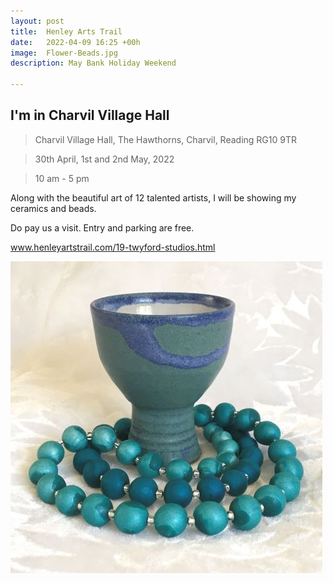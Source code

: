 ```yaml
---
layout: post
title:  Henley Arts Trail
date:   2022-04-09 16:25 +00h
image:  Flower-Beads.jpg
description: May Bank Holiday Weekend

---
```


## I'm in Charvil Village Hall

>Charvil Village Hall, The Hawthorns, Charvil, Reading RG10 9TR

>30th April, 1st and 2nd May, 2022

>10 am - 5 pm

Along with the beautiful art of 12 talented artists, I will be showing my ceramics and beads.

Do pay us a visit. Entry and parking are free.

www.henleyartstrail.com/19-twyford-studios.html

![Goblet with beads](/images/Goblet-with-Beads.jpg)
